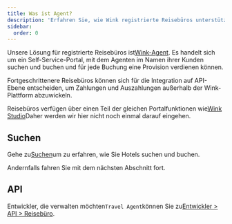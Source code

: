 ```yaml
---
title: Was ist Agent?
description: 'Erfahren Sie, wie Wink registrierte Reisebüros unterstützt.'
sidebar:
  order: 0
---
```

Unsere Lösung für registrierte Reisebüros ist[Wink-Agent](https://agent.wink.travel). Es handelt sich um ein Self-Service-Portal, mit dem Agenten im Namen ihrer Kunden suchen und buchen und für jede Buchung eine Provision verdienen können.

Fortgeschrittenere Reisebüros können sich für die Integration auf API-Ebene entscheiden, um Zahlungen und Auszahlungen außerhalb der Wink-Plattform abzuwickeln.

Reisebüros verfügen über einen Teil der gleichen Portalfunktionen wie[Wink Studio](/studio/what-is-studio)Daher werden wir hier nicht noch einmal darauf eingehen.

## Suchen

Gehe zu[Suchen](/studio/search)um zu erfahren, wie Sie Hotels suchen und buchen.

Andernfalls fahren Sie mit dem nächsten Abschnitt fort.

## API

Entwickler, die verwalten möchten`Travel Agent`können Sie zu[Entwickler > API > Reisebüro](/developers/apis/#travel-agent-api).

